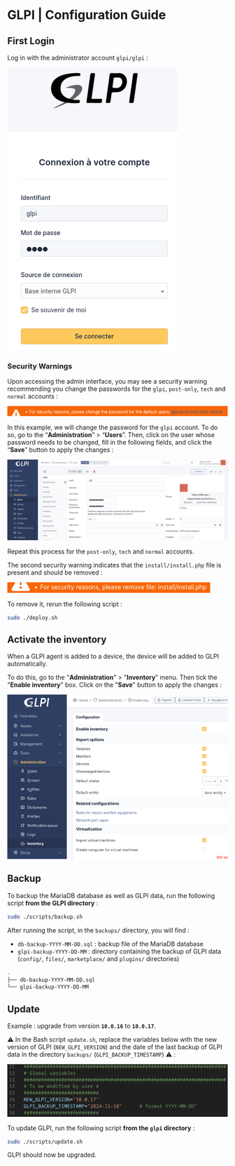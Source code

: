 # GLPI | Configuration Guide

## First Login

Log in with the administrator account `glpi/glpi` :

![config-1.png](assets/config-1.png)

### Security Warnings

Upon accessing the admin interface, you may see a security warning recommending you change the passwords for the `glpi`, `post-only`, `tech` and `normal` accounts :

![config-2.png](assets/config-2.png)

In this example, we will change the password for the `glpi` account. To do so, go to the “**Administration**” > “**Users**”. Then, click on the user whose password needs to be changed, fill in the following fields, and click the “**Save**” button to apply the changes :

![config-3](assets/config-3.png)

Repeat this process for the `post-only`, `tech` and `normal` accounts.

The second security warning indicates that the `install/install.php` file is present and should be removed :

![config-4](assets/config-4.png)

To remove it, rerun the following script :

```bash
sudo ./deploy.sh
```

## Activate the inventory

When a GLPI agent is added to a device, the device will be added to GLPI automatically.

To do this, go to the "**Administration**" > "**Inventory**" menu. Then tick the "**Enable inventory**" box. Click on the "**Save**" button to apply the changes :

![config-5](assets/config-5.png)

## Backup

To backup the MariaDB database as well as GLPI data, run the following script **from the GLPI directory** :

```bash
sudo ./scripts/backup.sh
```

After running the script, in the `backups/` directory, you will find :

- `db-backup-YYYY-MM-DD.sql` : backup file of the MariaDB database
- `glpi-backup-YYYY-DD-MM` : directory containing the backup of GLPI data (`config/`, `files/`, `marketplace/` and `plugins/` directories)

```bash
.
├── db-backup-YYYY-MM-DD.sql
└── glpi-backup-YYYY-DD-MM
```

## Update

Example : upgrade from version **`10.0.16`** to **`10.0.17`**.

⚠️ In the Bash script `update.sh`, replace the variables below with the new version of GLPI (`NEW_GLPI_VERSION`) and the date of the last backup of GLPI data in the directory `backups/` (`GLPI_BACKUP_TIMESTAMP`) ⚠️ :

![config-6](assets/config-6.png)

To update GLPI, run the following script **from the `glpi` directory** :

```sh
sudo ./scripts/update.sh
```

GLPI should now be upgraded.